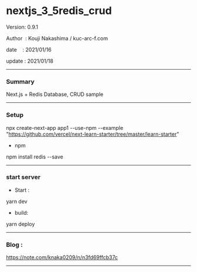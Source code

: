 ﻿# nextjs_3_5redis_crud

 Version: 0.9.1

 Author  : Kouji Nakashima / kuc-arc-f.com

 date    : 2021/01/16

 update  : 2021/01/18 

***
### Summary

Next.js  + Redis Database, CRUD sample

***
### Setup

npx create-next-app app1 --use-npm --example "https://github.com/vercel/next-learn-starter/tree/master/learn-starter"

* npm

npm install redis --save

***
### start server
* Start :

yarn dev

* build:

yarn deploy


***
### Blog :

https://note.com/knaka0209/n/n3fd69ffcb37c

***


